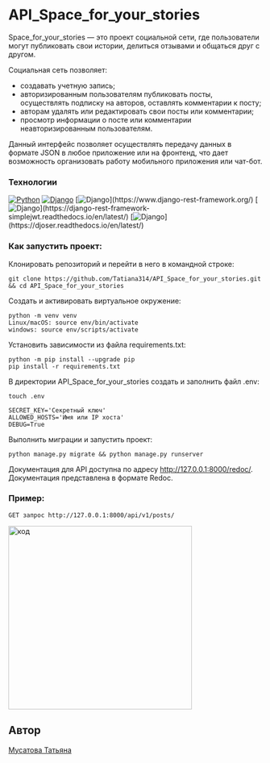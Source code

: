 # API_Space_for_your_stories

Space_for_your_stories —  это проект социальной сети, где пользователи могут публиковать свои истории, делиться отзывами и общаться друг с другом.

Социальная сеть позволяет:
- создавать учетную запись;
- авторизированным пользователям публиковать посты, осуществлять подписку на авторов, оставлять комментарии к посту;
- авторам удалять или редактировать свои посты или комментарии;
- просмотр информации о посте или комментарии неавторизированным пользователям.
  
Данный интерфейс позволяет осуществлять передачу данных в формате JSON в любое приложение или на фронтенд, что дает возможность организовать работу мобильного приложения или чат-бот.

### Технологии
[![Python](https://img.shields.io/badge/-Python3.9-464646?style=flat&logo=Python&logoColor=ffffff&color=043A6B)](https://www.python.org/)
[![Django](https://img.shields.io/badge/Django-3.2.16-blue?logo=django)](https://www.djangoproject.com/)
[![Django](https://img.shields.io/badge/django--rest--framework-3.12.4-blue?)](https://www.django-rest-framework.org/)
[![Django](https://img.shields.io/badge/Simple_JWT-5.2.2-blue?)](https://django-rest-framework-simplejwt.readthedocs.io/en/latest/)
[![Django](https://img.shields.io/badge/Djoser-2.2.0-blue?)](https://djoser.readthedocs.io/en/latest/)


### Как запустить проект:
Клонировать репозиторий и перейти в него в командной строке:
```
git clone https://github.com/Tatiana314/API_Space_for_your_stories.git && cd API_Space_for_your_stories 
```
Cоздать и активировать виртуальное окружение:
```
python -m venv venv
Linux/macOS: source env/bin/activate
windows: source env/scripts/activate
```
Установить зависимости из файла requirements.txt:
```
python -m pip install --upgrade pip
pip install -r requirements.txt
```
В директории API_Space_for_your_stories создать и заполнить файл .env:
```
touch .env

SECRET_KEY='Секретный ключ'
ALLOWED_HOSTS='Имя или IP хоста'
DEBUG=True
```
Выполнить миграции и запустить проект:
```
python manage.py migrate && python manage.py runserver
```

Документация для API доступна по адресу http://127.0.0.1:8000/redoc/. 
Документация представлена в формате Redoc.

### Пример:
```
GET запрос http://127.0.0.1:8000/api/v1/posts/
```
<img width="364" alt="код" src="https://github.com/Tatiana314/api_final_yatube/assets/124789269/52ce389b-04dd-4ef6-b4ea-3953e2a540ef">

## Автор
[Мусатова Татьяна](https://github.com/Tatiana314)
